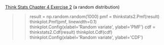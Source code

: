 [Think Stats Chapter 4 Exercise 2](http://greenteapress.com/thinkstats2/html/thinkstats2005.html#toc41) (a random distribution)

>> result = np.random.random(1000)
pmf = thinkstats2.Pmf(result)
thinkplot.Pmf(pmf, linewidth=0.1)
thinkplot.Config(xlabel='Random variate', ylabel='PMF')
cdf = thinkstats2.Cdf(result)
thinkplot.Cdf(cdf)
thinkplot.Config(xlabel='Random variate', ylabel='CDF')
